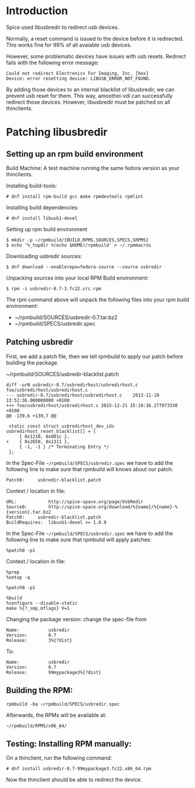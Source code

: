 Introduction
===============
Spice used libusbredir to redirect usb devices.

Normally, a reset command is issued to the device before it is redirected.
This works fine for 99% of all avaiable usb devices.

However, some problematic devices have issues with usb resets. Redirect fails 
with the following error message:
```
Could not redirect Electronics For Imaging, Inc. [hex] 
Device: error resetting device: LIBUSB_ERROR_NOT_FOUND.
```

By adding those devices to an internal blacklist of libusbredir, we can prevent usb reset
for them. This way, amoothei-vdi can successfully redirect those devices. However, libusbredir
must be patched on all thinclients.


Patching libusbredir
======================

Setting up an rpm build environment
-------------------------------------
Build Machine: A test machine running the same fedora version as your thinclients.

Installing build-tools:
```
# dnf install rpm-build gcc make rpmdevtools rpmlint 
```

Installing build dependencies:
```
# dnf install libusb1-devel
```

Setting up rpm build environment
```
$ mkdir -p ~/rpmbuild/{BUILD,RPMS,SOURCES,SPECS,SRPMS}
$ echo '%_topdir %(echo $HOME)/rpmbuild' > ~/.rpmmacros
```

Downloading usbredir sources:
```
$ dnf download --enablerepo=fedora-source --source usbredir
```

Unpacking sources into your local RPM Build environment:
```
$ rpm -i usbredir-0.7-3.fc22.src.rpm
```

The rpm command above will unpack the following files into your rpm build environment:
* ~/rpmbuild/SOURCES/usbredir-0.7.tar.bz2
* ~/rpmbuild/SPECS/usbredir.spec

Patching usbredir
---------------------
First, we add a patch file, then we tell rpmbuild to apply our patch before building the package.

~/rpmbuild/SOURCES/usbredir-blacklist.patch
```
diff -urN usbredir-0.7/usbredirhost/usbredirhost.c foo/usbredirhost/usbredirhost.c
--- usbredir-0.7/usbredirhost/usbredirhost.c	2013-11-19 13:52:36.000000000 +0100
+++ foo/usbredirhost/usbredirhost.c	2015-12-21 15:19:16.277973330 +0100
@@ -139,6 +139,7 @@
 
 static const struct usbredirhost_dev_ids usbredirhost_reset_blacklist[] = {
     { 0x1210, 0x001c },
+    { 0x2650, 0x1311 },
     { -1, -1 } /* Terminating Entry */
 };
``` 

In the Spec-File ```~/rpmbuild/SPECS/usbredir.spec``` we have to add the following line to make sure that rpmbuild will knows about our patch:
```
Patch0:		usbredir-blacklist.patch
```

Context / location in file:
```
URL:            http://spice-space.org/page/UsbRedir
Source0:        http://spice-space.org/download/%{name}/%{name}-%{version}.tar.bz2
Patch0:		usbredir-blacklist.patch
BuildRequires:  libusb1-devel >= 1.0.9
```

In the Spec-File ```~/rpmbuild/SPECS/usbredir.spec``` we have to add the following line to make sure that rpmbuild will apply patches:
```
%patch0 -p1
```


Context / location in file:
```
%prep
%setup -q

%patch0 -p1

%build
%configure --disable-static
make %{?_smp_mflags} V=1
```


Changing the package version: change the spec-file from
```
Name:           usbredir
Version:        0.7
Release:        3%{?dist}
```

To:
```
Name:           usbredir
Version:        0.7
Release:        99mypackage3%{?dist}
```


Building the RPM:
------------------
```
rpmbuild -ba ~/rpmbuild/SPECS/usbredir.spec
```

Afterwards, the RPMs will be available at:
```
~/rpmbuild/RPMS/x86_64/
```


Testing: Installing RPM manually:
------------------------------------
On a thinclient, run the following command:
```
# dnf install usbredir-0.7-99mypackage3.fc22.x86_64.rpm
```

Now the thinclient should be able to redirect the device.















